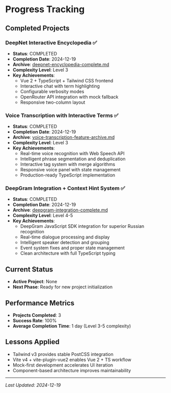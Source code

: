 # Progress Tracking

## Completed Projects

### DeepNet Interactive Encyclopedia ✅
- **Status**: COMPLETED
- **Completion Date**: 2024-12-19
- **Archive**: [deepnet-encyclopedia-complete.md](docs/archive/deepnet-encyclopedia-complete.md)
- **Complexity Level**: Level 3
- **Key Achievements**:
  - Vue 2 + TypeScript + Tailwind CSS frontend
  - Interactive chat with term highlighting
  - Configurable verbosity modes
  - OpenRouter API integration with mock fallback
  - Responsive two-column layout

### Voice Transcription with Interactive Terms ✅
- **Status**: COMPLETED
- **Completion Date**: 2024-12-19
- **Archive**: [voice-transcription-feature-archive.md](docs/archive/voice-transcription-feature-archive.md)
- **Complexity Level**: Level 3
- **Key Achievements**:
  - Real-time voice recognition with Web Speech API
  - Intelligent phrase segmentation and deduplication
  - Interactive tag system with merge algorithms
  - Responsive voice panel with state management
  - Production-ready TypeScript implementation

### DeepGram Integration + Context Hint System ✅
- **Status**: COMPLETED
- **Completion Date**: 2024-12-19
- **Archive**: [deepgram-integration-complete.md](docs/archive/deepgram-integration-complete.md)
- **Complexity Level**: Level 4-5
- **Key Achievements**:
  - DeepGram JavaScript SDK integration for superior Russian recognition
  - Real-time dialogue processing and display
  - Intelligent speaker detection and grouping
  - Event system fixes and proper state management
  - Clean architecture with full TypeScript typing

## Current Status
- **Active Project**: None
- **Next Phase**: Ready for new project initialization

## Performance Metrics
- **Projects Completed**: 3
- **Success Rate**: 100%
- **Average Completion Time**: 1 day (Level 3-5 complexity)

## Lessons Applied
- Tailwind v3 provides stable PostCSS integration
- Vite v4 + vite-plugin-vue2 enables Vue 2 + TS workflow
- Mock-first development accelerates UI iteration
- Component-based architecture improves maintainability

---

*Last Updated: 2024-12-19*
